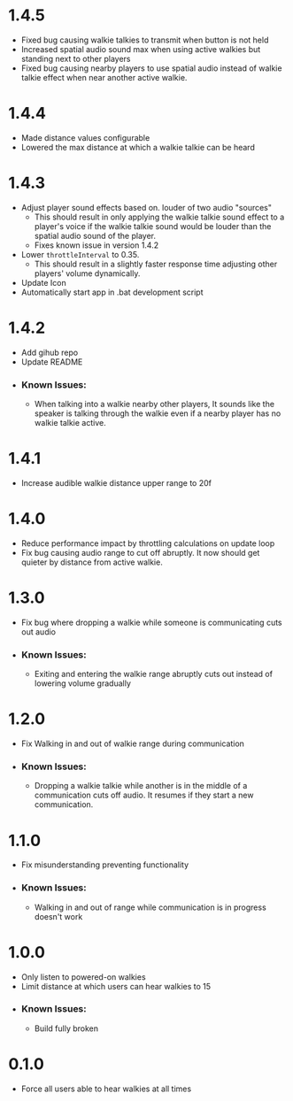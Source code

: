 # 1.4.5
- Fixed bug causing walkie talkies to transmit when button is not held
- Increased spatial audio sound max when using active walkies but standing next to other players
- Fixed bug causing nearby players to use spatial audio instead of walkie talkie effect when near another active walkie.

# 1.4.4
- Made distance values configurable
- Lowered the max distance at which a walkie talkie can be heard 

# 1.4.3
- Adjust player sound effects based on. louder of two audio "sources"
  - This should result in only applying the walkie talkie sound effect to a player's voice if the walkie talkie sound would be louder than the spatial audio sound of the player.
  - Fixes known issue in version 1.4.2
- Lower `throttleInterval` to 0.35.
  - This should result in a slightly faster response time adjusting other players' volume dynamically.
- Update Icon
- Automatically start app in .bat development script

# 1.4.2
- Add gihub repo
- Update README
- ### Known Issues:
  - When talking into a walkie nearby other players, It sounds like the speaker is talking through the walkie even if a nearby player has no walkie talkie active.

# 1.4.1
- Increase audible walkie distance upper range to 20f

# 1.4.0
- Reduce performance impact by throttling calculations on update loop
- Fix bug causing audio range to cut off abruptly. It now should get quieter by distance from active walkie.

# 1.3.0
- Fix bug where dropping a walkie while someone is communicating cuts out audio
- ### Known Issues:
  - Exiting and entering the walkie range abruptly cuts out instead of lowering volume gradually

# 1.2.0
- Fix Walking in and out of walkie range during communication
- ### Known Issues:
  - Dropping a walkie talkie while another is in the middle of a communication cuts off audio. It resumes if they start a new communication.

# 1.1.0
- Fix misunderstanding preventing functionality
- ### Known Issues:
  - Walking in and out of range while communication is in progress doesn't work

# 1.0.0
- Only listen to powered-on walkies
- Limit distance at which users can hear walkies to 15
- ### Known Issues:
  - Build fully broken

# 0.1.0
- Force all users able to hear walkies at all times
